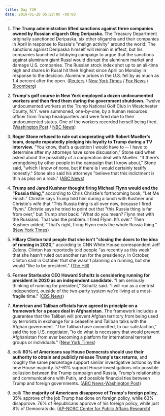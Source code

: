 ```yaml
---
title: Day 739
date: 2019-01-28 05:28:00 -08:00
---
```


1. **The Trump administration lifted sanctions against three companies owned by Russian oligarch Oleg Deripaska.** The Treasury Department originally sanctioned Deripaska, six other oligarchs and their companies in April in response to Russia's "malign activity" around the world. The sanctions against Deripaska himself will remain in effect, but his companies launched a lobbying campaign to argue that the sanctions against aluminum giant Rusal would disrupt the aluminum market and damage U.S. companies. The Russian stock index shot up to an all-time high and shares in Rusal hit their highest since April on Monday in response to the decision. Aluminum prices in the U.S. fell by as much as 1.4 percent after the open. ([Reuters](https://www.reuters.com/article/us-usa-russia-sanctions-idUSKCN1PL0S1) / [New York Times](https://www.nytimes.com/2019/01/27/us/politics/trump-russia-sanctions-deripaska.html) / [Fox News](https://www.foxnews.com/politics/sanctions-against-3-russian-companies-linked-to-oleg-deripaska-lifted-by-us) / [Bloomberg](https://www.bloomberg.com/news/articles/2019-01-27/u-s-treasury-lifts-sanctions-on-three-deripaska-companies))

2. **Trump's golf course in New York employed a dozen undocumented workers and then fired them during the government shutdown.**  Twelve undocumented workers at the Trump National Golf Club in Westchester County, N.Y. were summoned, one-by-one, by a human resources officer from Trump headquarters and were fired due to their undocumented status. One of the workers recorded herself being fired. ([Washington Post](https://www.washingtonpost.com/politics/donald-trumps-demand-for-a-border-wall-shut-down-the-government-at-the-same-time-his-company-was-firing-undocumented-workers/2019/01/26/8cf75d66-20c5-11e9-8e21-59a09ff1e2a1_story.html?utm_term=.2b199b8c8cbd) / [NBC News](https://www.nbcnews.com/news/us-news/trump-golf-club-fired-12-workers-living-u-s-illegally-n963341))

3. **Roger Stone refused to rule out cooperating with Robert Mueller's team, despite repeatedly pledging his loyalty to Trump during a TV interview.** "You know, that’s a question I would have to -- I have to determine after my attorneys have some discussion," Stone said when asked about the possibility of a cooperation deal with Mueller. "If there’s wrongdoing by other people in the campaign that I know about," Stone said, "which I know of none, but if there is I would certainly testify honestly." Stone also said his attorneys "believe that this indictment is thin as piss on a rock." ([ABC News](https://abcnews.go.com/Politics/roger-stone-longtime-president-donald-trump-friend-veteran/story?id=60646251))

4. **Trump and Jared Kushner thought firing Michael Flynn would end the "Russia thing,"** according to Chris Christie's forthcoming book, "Let Me Finish." Christie says Trump told him during a lunch with Kushner and Christie's wife that "This Russia thing is all over now, because I fired Flynn." Christie says he tried to point out that "this Russia thing is far from over," but Trump shot back: "What do you mean? Flynn met with the Russians. That was the problem. I fired Flynn. It’s over." Then Kushner added, "That’s right, firing Flynn ends the whole Russia thing." ([New York Times](https://www.nytimes.com/2019/01/27/us/politics/chris-christie-book-trump.html))

5. **Hillary Clinton told people that she isn't "closing the doors to the idea of running in 2020,"** according to CNN White House correspondent Jeff Zeleny. Clinton has reportedly told people "as recently as this week" that she hasn't ruled out another run for the presidency. In October, Clinton said in October that she wasn't planning on running, but she would "like to be president." ([The Hill](https://thehill.com/homenews/campaign/427156-clinton-not-ruling-out-running-in-2020-report))

6. **Former Starbucks CEO Howard Schultz is considering running for president in 2020 as an independent candidate.** "I am seriously thinking of running for president," Schultz said. "I will run as a centrist independent, outside of the two-party system we're living at a most-fragile time." ([CBS News](https://www.cbsnews.com/news/howard-schultz-starbucks-ceo-considering-independent-run-for-president-60-minutes/))

7. **American and Taliban officials have agreed in principle on a framework for a peace deal in Afghanistan.** The framework includes a guarantee that the Taliban will prevent Afghan territory from being used by terrorists in exchange for a ceasefire and Taliban talks with the Afghan government. "The Taliban have committed, to our satisfaction," said the top U.S. negotiator, "to do what is necessary that would prevent Afghanistan from ever becoming a platform for international terrorist groups or individuals." ([New York Times](https://www.nytimes.com/2019/01/28/world/asia/taliban-peace-deal-afghanistan.html))

8. poll/ **60% of Americans say House Democrats should use their authority to obtain and publicly release Trump's tax returns**, and roughly the same percentage support similar investigative actions by the new House majority. 57-61% support House investigations into possible collusion between the Trump campaign and Russia, Trump's relationship and communications with Putin, and possible financial ties between Trump and foreign governments. ([ABC News-Washington Post](https://abcnews.go.com/Politics/10-back-democratic-inquiries-including-release-trump-taxes/story?id=60599646))

9. poll/ **The majority of Americans disapprove of Trump's foreign policy.** 35% approve of the job Trump has done on foreign policy, while 63% disapprove. 76% of Republicans approve of his foreign policy, while just 8% of Democrats do. ([AP-NORC Center for Public Affairs Research](https://apnews.com/0d9271aba67143bcb1a7604459046975))